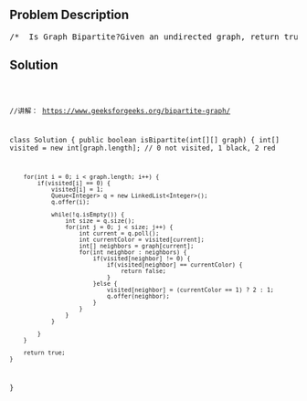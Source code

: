 <!--
<style>
  body { font-family: Arial, sans-serif; }
  .container { max-width: 700px; margin: 0 auto; padding: 10px; }
  .comment-block { background-color: #f9f9f9; padding: 10px; border-left: 5px solid #ccc; overflow-wrap: break-word; white-space: pre-wrap; }
  .code-block { background-color: #f4f4f4; padding: 10px; border: 1px solid #ddd; overflow-wrap: break-word; white-space: pre-wrap; }
</style>
-->

<div class='container'>
<h2>Problem Description</h2>
<div class='comment-block'>
<pre>
/*  Is Graph Bipartite?Given an undirected graph, return true if and only if it is bipartite.Recall that a graph is bipartite if we can split it's set of nodes intotwo independent subsets A and B such that every edge in the graph has onenode in A and another node in B.The graph is given in the following form: graph[i] is a list of indexes jfor which the edge between nodes i and j exists.  Each node is an integerbetween 0 and graph.length - 1.  There are no self edges or parallel edges:graph[i] does not contain i, and it doesn't contain any element twice.Example 1:Input: [[1,3], [0,2], [1,3], [0,2]]Output: trueExplanation:The graph looks like this:0----1|    ||    |3----2We can divide the vertices into two groups: {0, 2} and {1, 3}.Example 2:Input: [[1,2,3], [0,2], [0,1,3], [0,2]]Output: falseExplanation:The graph looks like this:0----1| \  ||  \ |3----2We cannot find a way to divide the set of nodes into two independent subsets.Note:graph will have length in range [1, 100].graph[i] will contain integers in range [0, graph.length - 1].graph[i] will not contain i or duplicate values.The graph is undirected: if any element j is in graph[i], then i will be in graph[j].*/</pre>
</div>

<h2>Solution</h2>
<div class='code-block'>
<pre><code class='language-java'>



//讲解： https://www.geeksforgeeks.org/bipartite-graph/

class Solution {
    public boolean isBipartite(int[][] graph) {
        int[] visited = new int[graph.length]; // 0 not visited, 1 black, 2 red
     
        for(int i = 0; i < graph.length; i++) {
            if(visited[i] == 0) {
                visited[i] = 1;
                Queue<Integer> q = new LinkedList<Integer>();
                q.offer(i);
                
                while(!q.isEmpty()) {
                    int size = q.size();
                    for(int j = 0; j < size; j++) {
                        int current = q.poll();
                        int currentColor = visited[current];
                        int[] neighbors = graph[current];
                        for(int neighbor : neighbors) {
                            if(visited[neighbor] != 0) {
                                if(visited[neighbor] == currentColor) {
                                    return false;
                                } 
                            }else {
                                visited[neighbor] = (currentColor == 1) ? 2 : 1;
                                q.offer(neighbor);
                            }
                        }
                    }
                }
                
            }
        }
        
        return true;
    }
}



</code></pre>
</div>
</div>
